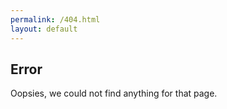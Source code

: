 ```yaml
---
permalink: /404.html
layout: default
---
```


## Error <i class="fas fa-skull"></i>
Oopsies, we could not find anything for that page.

